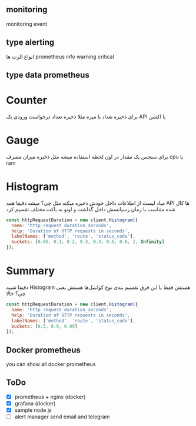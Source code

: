 ## monitoring
monitoring event


## type alerting
انواع الرت ها prometheus
info
warning
critical

## type data prometheus
# Counter
برای ذخیره تعداد با میره مثلا ذخیره تعداد درخواست ورودی یک API یا اکشن
# Gauge 
برای سنجس یک مقدار در اون لحظه استفاده میشه مثل ذخیره میزان مصرف cpu یا ram
# Histogram
میاد لیست از اطلاعات داخل خودش ذخیره میکنه مثل چی؟ میشه دقیقا همه API ها کال شده متناسب با زمان رسپانسش داخل گذاشت و اونو به باکت مختلف تقسیم کرد
```js
const httpRequestDuration = new client.Histogram({
  name: 'http_request_duration_seconds',
  help: 'Duration of HTTP requests in seconds',
  labelNames: ['method', 'route', 'status_code'],
  buckets: [0.05, 0.1, 0.2, 0.3, 0.4, 0.5, 0.6, 1, Infinity]
});
```
# Summary 
دقیقا شبیه Histogram هستش فقط با این فرق تقسیم بندی نوع کوانتیل‌ها هستش یعنی چی؟ حالا
```js
const httpRequestDuration = new client.Histogram({
  name: 'http_request_duration_seconds',
  help: 'Duration of HTTP requests in seconds',
  labelNames: ['method', 'route', 'status_code'],
  buckets: [0.5, 0.9, 0.99]
});
```

## Docker prometheus
you can show all docker prometheus

## ToDo
- [x] prometheus + nginx (docker)
- [x] grafana (docker)
- [x] sample node js
- [ ] alert manager send email and telegram